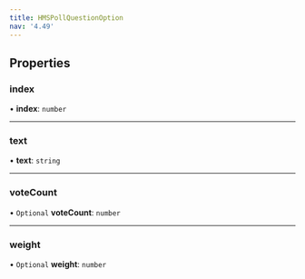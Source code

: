 ```yaml
---
title: HMSPollQuestionOption
nav: '4.49'
---
```


## Properties

### index

• **index**: `number`

---

### text

• **text**: `string`

---

### voteCount

• `Optional` **voteCount**: `number`

---

### weight

• `Optional` **weight**: `number`
